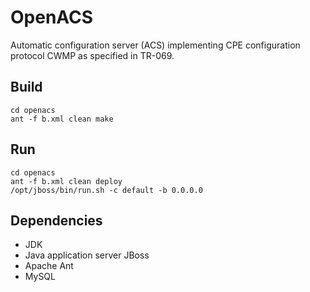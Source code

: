 OpenACS
=======

Automatic configuration server (ACS) implementing CPE configuration protocol CWMP as specified in TR-069.

## Build

    cd openacs
    ant -f b.xml clean make

## Run

    cd openacs
    ant -f b.xml clean deploy
    /opt/jboss/bin/run.sh -c default -b 0.0.0.0

## Dependencies

- JDK
- Java application server JBoss
- Apache Ant
- MySQL
